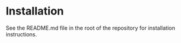 # Installation

See the README.md file in the root of the repository for installation instructions.
